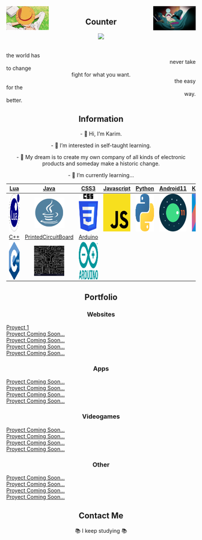 <img src='https://github.com/KarimRamirez/KarimRamirez/blob/main/img/Luffy.gif' width='22.5%' align='left'/>
<img src='https://github.com/KarimRamirez/KarimRamirez/blob/main/img/Zoro.gif' width='22.5%' align='right'/>
<h2 align='center'>Counter</h2>
<p align='center'>
    <img src='https://komarev.com/ghpvc/?username=KarimRamirez&color=blue' />
</p>
<br />
<div align='left'>the world has</div> <div align='right'>never take</div>
<div align='left'>to change</div> <div align='center'>fight for what you want.</div> <div align='right'>the easy</div>
<div align='left'>for the</div> <div align='right'>way.</div>
<div align='left'>better.</div>

<h2 align='center'>Information</h2>
<p align='center'>- 👋 Hi, I’m Karim.</p>
<p align='center'>- 👀 I’m interested in self-taught learning.</p>
<p align='center'>- 💞️ My dream is to create my own company of all kinds of electronic products and someday make a historic change.</p>
<p align='center'>- 🌱 I’m currently learning...</p>

| <a href="https://en.wikipedia.org/wiki/Lua_(programming_language)" target="_blank">Lua</a> | <a href="https://www.java.com/" target="_blank">Java</a> | <a href="https://en.wikipedia.org/wiki/CSS" target="_blank">CSS3</a> | <a href="https://en.wikipedia.org/wiki/JavaScript" target="_blank">Javascript</a> | <a href="https://www.python.org/" target="_blank">Python</a> | <a href="https://www.android.com/intl/en_en/android-11/" target="_blank">Android11</a> | <a href="https://kotlinlang.org/" target="_blank">Kotlin</a> | <a href="https://en.wikipedia.org/wiki/C_(programming_language)/" target="_blank">C</a>
| :---: | :---: | :---: | :---: | :---: | :---: | :---: | :---: |
| <img align='center' src='https://github.com/KarimRamirez/KarimRamirez/blob/main/learning/Lua.png' width="100px" height='100px'> | <img align='center' src='https://github.com/KarimRamirez/KarimRamirez/blob/main/learning/Java3.png' width="80px"  height='80px'> | <img align='center' width="100px" src='https://github.com/KarimRamirez/KarimRamirez/blob/main/learning/CSS3.png' height='100px'>  | <img align='center' src='https://github.com/KarimRamirez/KarimRamirez/blob/main/learning/Javascript.png' width="100px" height='100px'> | <img align='center' src='https://github.com/KarimRamirez/KarimRamirez/blob/main/learning/Python.png' width="100px" height='100px'> | <img align='center' src='https://github.com/KarimRamirez/KarimRamirez/blob/main/learning/Android11.png' width="100px" height='100px'> | <img align='center' src='https://github.com/KarimRamirez/KarimRamirez/blob/main/learning/Kotlin.png' width="100px" height='100px'> | <img align='center' src='https://github.com/KarimRamirez/KarimRamirez/blob/main/learning/C.png' width="100px" height='100px'> |
| <a href="https://en.wikipedia.org/wiki/C%2B%2B" target="_blank">C++</a> | <a href="https://en.wikipedia.org/wiki/Printed_circuit_board" target="_blank">PrintedCircuitBoard</a> | <a href="https://www.arduino.cc/" target="_blank">Arduino</a>
| <img align='center' src='https://github.com/KarimRamirez/KarimRamirez/blob/main/learning/C++.png' width="100px" height='100px'> | <img align='center' src='https://github.com/KarimRamirez/KarimRamirez/blob/main/learning/PrintedCircuitDesign.jpg' width="80px"  height='80px'> | <img align='center' src='https://github.com/KarimRamirez/KarimRamirez/blob/main/learning/Arduino.png' width="100px"  height='100px'> |

<h2 align='center'>Portfolio</h2>

<h3 align='center'>Websites</h3>
<div>
<a href="https://karimproyect1.netlify.app/" target="_blank">Proyect 1</a>
</div>
<div>
<a href="#" target="_blank">Proyect Coming Soon...</a>
</div>
<div>
<a href="#" target="_blank">Proyect Coming Soon...</a>
</div>
<div>
<a href="#" target="_blank">Proyect Coming Soon...</a>
</div>
<div>
<a href="#" target="_blank">Proyect Coming Soon...</a>
</div>

<h3 align='center'>Apps</h3>
<div>
<a href="#" target="_blank">Proyect Coming Soon...</a>
</div>
<div>
<a href="#" target="_blank">Proyect Coming Soon...</a>
</div>
<div>
<a href="#" target="_blank">Proyect Coming Soon...</a>
</div>
<div>
<a href="#" target="_blank">Proyect Coming Soon...</a>
</div>

<h3 align='center'>Videogames</h3>
<div>
<a href="#" target="_blank">Proyect Coming Soon...</a>
</div>
<div>
<a href="#" target="_blank">Proyect Coming Soon...</a>
</div>
<div>
<a href="#" target="_blank">Proyect Coming Soon...</a>
</div>
<div>
<a href="#" target="_blank">Proyect Coming Soon...</a>
</div>

<h3 align='center'>Other</h3>
<div>
<a href="#" target="_blank">Proyect Coming Soon...</a>
</div>
<div>
<a href="#" target="_blank">Proyect Coming Soon...</a>
</div>
<div>
<a href="#" target="_blank">Proyect Coming Soon...</a>
</div>
<div>
<a href="#" target="_blank">Proyect Coming Soon...</a>
</div>

<h2 align='center'>Contact Me</h2>
<p align='center'>📚 I keep studying 📚</p>

